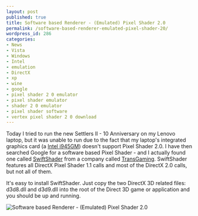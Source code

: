```yaml
---
layout: post
published: true
title: Software based Renderer - (Emulated) Pixel Shader 2.0
permalink: /software-based-renderer-emulated-pixel-shader-20/
wordpress_id: 286
categories:
- News
- Vista
- Windows
- Intel
- emulation
- DirectX
- xp
- wine
- google
- pixel shader 2 0 emulator
- pixel shader emulator
- shader 2 0 emulator
- pixel shader software
- vertex pixel shader 2 0 download
---
```

Today I tried to run the new Settlers II - 10 Anniversary on my Lenovo laptop, but it was unable to run due to the fact that my laptop's integrated graphics card (a <a href="http://en.wikipedia.org/wiki/Intel_GMA">Intel i945GM</a>) doesn't support Pixel Shader 2.0. I have then searched Google for a software based Pixel Shader - and I actually found one called <a href="http://transgaming.com/index.php?module=ContentExpress&amp;file=index&amp;func=display&amp;ceid=8">SwiftShader</a> from a company called <a href="http://transgaming.com/">TransGaming</a>. SwiftShader features all DirectX Pixel Shader 1.1 calls and most of the DirectX 2.0 calls, but not all of them.

It's easy to install SwiftShader. Just copy the two DirectX 3D related files: d3d8.dll and d3d9.dll into the root of the Direct 3D game or application and you should be up and running.

<img id="image285" src="http://lh3.ggpht.com/-1nfsvgIFYnU/UVl9XqM_FeI/AAAAAAAAFkA/GmKcx9qngTU/swiftscreenshot-big.jpg" alt="Software based Renderer - (Emulated) Pixel Shader 2.0" />

